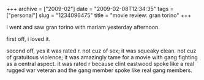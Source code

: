 +++
archive = ["2009-02"]
date = "2009-02-08T12:34:35"
tags = ["personal"]
slug = "1234096475"
title = "movie review: gran torino"
+++

i went and saw gran torino with mariam yesterday afternoon.

first off, i loved it.

second off, yes it was rated r. not cuz of sex; it was squeaky clean. not
cuz of gratuitous violence; it was amazingly tame for a movie with gang
fighting as a central aspect. it was rated r because clint eastwood spoke
like a real rugged war veteran and the gang member spoke like real gang
members.

